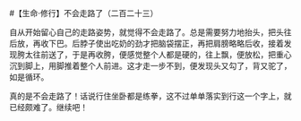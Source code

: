 #【生命⋅修行】不会走路了（二百二十三）

自从开始留心自己的走路姿势，就觉得不会走路了。总是需要努力地抬头，把头往后放，再收下巴。后脖子使出吃奶的劲才把脑袋摆正，再把肩膀略略后收，接着发现胯太往前送了，于是再收胯，便感觉整个人都是硬的，往上飘，便放松，把重心沉到脚上，用脚推着整个人前进。这才走一步不到，便发现头又勾了，背又驼了，如是循环。

真的是不会走路了！话说行住坐卧都是练拳，这不过单单落实到行这一个字上，就已经颇难了。继续吧！